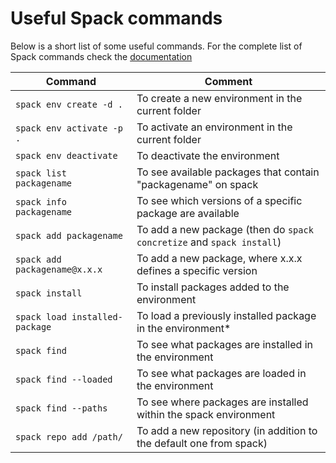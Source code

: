 # **Useful Spack commands**

Below is a short list of some useful commands. For the complete list of Spack commands check the <a href=https://spack.readthedocs.io/en/latest/command_index.html target="_blank"> documentation</a> 

| Command                        |      Comment      |
|--------------------------------|---------------------------------------|
| `spack env create -d .`        | To create a new environment in the current folder |
| `spack env activate -p .`      | To activate an environment in the current folder |
| `spack env deactivate`         | To deactivate the environment |
| `spack list packagename`       | To see available packages that contain "packagename" on spack |
| `spack info packagename`       | To see which versions of a specific package are available |
| `spack add packagename`        | To add a new package (then do `spack concretize` and `spack install`) |
| `spack add packagename@x.x.x`  | To add a new package, where x.x.x defines a specific version  |
| `spack install`                | To install packages added to the environment |
| `spack load installed-package` | To load a previously installed package in the environment* |
| `spack find`                   | To see what packages are installed in the environment |
| `spack find --loaded`          | To see what packages are loaded in the environment |
| `spack find --paths`           | To see where packages are installed within the spack environment |
| `spack repo add /path/`        | To add a new repository (in addition to the default one from spack) |
